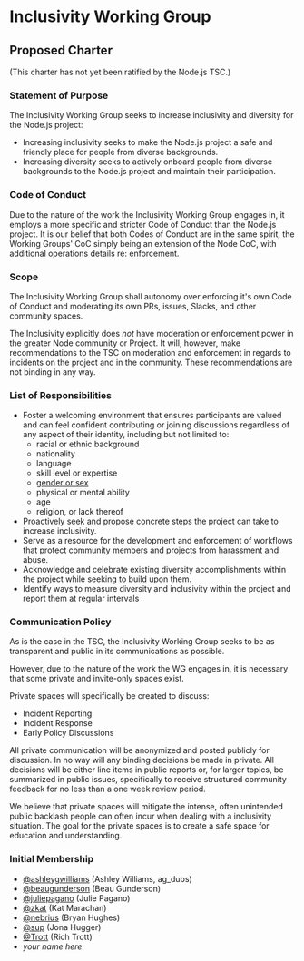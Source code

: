 # Inclusivity Working Group

## Proposed Charter

(This charter has not yet been ratified by the Node.js TSC.)

### Statement of Purpose

The Inclusivity Working Group seeks to increase inclusivity and diversity
for the Node.js project:
  - Increasing inclusivity seeks to make the Node.js project a safe and
    friendly place for people from diverse backgrounds.
  - Increasing diversity seeks to actively onboard people from diverse
    backgrounds to the Node.js project and maintain their participation. 

### Code of Conduct

Due to the nature of the work the Inclusivity Working Group engages in,
it employs a more specific and stricter Code of Conduct than the Node.js
project. It is our belief that both Codes of Conduct are in the same spirit,
the Working Groups' CoC simply being an extension of the Node CoC, with 
additional operations details re: enforcement.

### Scope

The Inclusivity Working Group shall autonomy over enforcing it's own Code
of Conduct and moderating its own PRs, issues, Slacks, and other community
spaces.

The Inclusivity explicitly does *not* have moderation or enforcement power
in the greater Node community or Project. It will, however, make recommendations
to the TSC on moderation and enforcement in regards to incidents on the 
project and in the community. These recommendations are not binding in any
way.

### List of Responsibilities

* Foster a welcoming environment that ensures participants are valued and can
feel confident contributing or joining discussions regardless of any aspect of 
their identity, including but not limited to:
  - racial or ethnic background
  - nationality
  - language
  - skill level or expertise
  - [gender or sex][1]
  - physical or mental ability
  - age
  - religion, or lack thereof
* Proactively seek and propose concrete steps the project can take to increase
inclusivity.
* Serve as a resource for the development and enforcement of workflows that 
protect community members and projects from harassment and abuse.
* Acknowledge and celebrate existing diversity accomplishments within the
project while seeking to build upon them.
* Identify ways to measure diversity and inclusivity within the project and
report them at regular intervals

### Communication Policy

As is the case in the TSC, the Inclusivity Working Group seeks to be as 
transparent and public in its communications as possible.

However, due to the nature of the work the WG engages in, it is necessary
that some private and invite-only spaces exist.

Private spaces will specifically be created to discuss:
- Incident Reporting
- Incident Response
- Early Policy Discussions

All private communication will be anonymized and posted publicly for discussion.
In no way will any binding decisions be made in private. All decisions will be 
either line items in public reports or, for larger topics, be summarized in public
issues, specifically to receive structured community feedback for no less than a
one week review period.

We believe that private spaces will mitigate the intense, often unintended public
backlash people can often incur when dealing with a inclusivity situation. The
goal for the private spaces is to create a safe space for education and understanding.

### Initial Membership

* [@ashleygwilliams](https://github.com/ashleygwilliams) (Ashley Williams, ag_dubs)
* [@beaugunderson](https://github.com/beaugunderson) (Beau Gunderson)
* [@juliepagano](https://github.com/juliepagano) (Julie Pagano)
* [@zkat](https://github.com/zkat) (Kat Marachan)
* [@nebrius](https://github.com/nebrius) (Bryan Hughes)
* [@sup](https://github.com/sup) (Jona Hugger)
* [@Trott](https://github.com/Trott) (Rich Trott)
* *your name here*

[1]: http://www.glaad.org/reference/transgender
